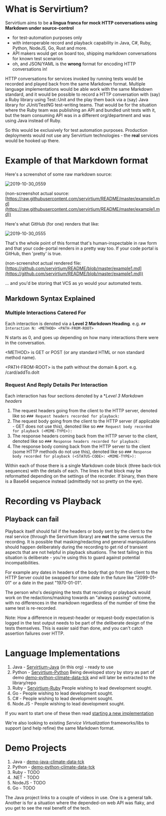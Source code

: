 # What is Servirtium?

Servirtium aims to be **a lingua franca for mock HTTP conversations using Markdown under source-control** 

* for test-automation purposes only
* with interoperable record and playback capability in Java, C#, Ruby, Python, NodeJS, Go, Rust and more.
* API makers would get on board too, shipping markdown conversations for known test scenarios
* oh, and JSON/YAML is the **wrong** format for encoding HTTP conversations in!

HTTP conversations for services invoked by running tests 
would be recorded and played back from the same Markdown format. Multiple language implementations would be able work with the same Markdown 
standard, and it would be possible to record a HTTP conversation with (say) a Ruby library using Test::Unit and the play them back via a 
(say) Java library for JUnit/TestNG test-writing teams. That would be for the situation where the Ruby team was publishing an API and 
bundled unit tests with it, but the team consuming API was in a different org/department and was using Java instead of Ruby.

So this would be exclusively for test automation purposes. Production deployments would not use any Servirtium technologies - the **real** services would be hooked 
up there.

# Example of that Markdown format

Here's a screenshot of some raw markdown source:

![2019-10-30_0559](https://user-images.githubusercontent.com/82182/67832718-7092e380-fada-11e9-94a8-58dcc82810cb.png)

(non-screenshot actual source: [https://raw.githubusercontent.com/servirtium/README/master/example1.md](https://raw.githubusercontent.com/servirtium/README/master/example1.md))

Here's what GitHub (for one) renders that like:

![2019-10-30_0555](https://user-images.githubusercontent.com/82182/67832562-f2ced800-fad9-11e9-9bbf-8a366ad7c938.png)

That's the whole point of this format that's human-inspectable in raw form and that your code-portal renders in a pretty way too.
If your code portal is GitHub, then 'pretty' is true.  

(non-screenshot actual rendered file: [https://github.com/servirtium/README/blob/master/example1.md](https://github.com/servirtium/README/blob/master/example1.md))

... and you'd be storing that VCS as yo would your automated tests.

## Markdown Syntax Explained

### Multiple Interactions Catered For

Each interaction is denoted via a **Level 2 Markdown Heading**. e.g. `## Interaction N: <METHOD> <PATH-FROM-ROOT>`

N starts as 0, and goes up depending on how many interactions there were in the conversation.

&lt;METHOD> is GET or POST (or any standard HTML or non standard method name).
  
&lt;PATH-FROM-ROOT> is the path without the domain & port. e.g. /card/addTo.doIt  

### Request And Reply Details Per Interaction

Each interaction has four sections denoted by a **Level 3 Markdown headers*

1. The request headers going from the client to the HTTP server, denoted like so `### Request headers recorded for playback:`
2. The request body going from the client to the HTTP server (if applicable - GET does not use this), denoted like so `### Request body recorded for playback (<MIME-TYPE>):`
3. The response headers coming back from the HTTP server to the client, denoted like so `### Response headers recorded for playback:`
4. The response body coming back from the HTTP server to the client (some HTTP methods do not use this), denoted like so `### Response body recorded for playback (<STATUS-CODE>: <MIME-TYPE>):`

Within each of those there is a single Markdown code block (three back-tick sequences) with the details of each.  The lines in that 
block may be reformatted depending on the settings of the recorder. If binary, then there is a Base64 
sequence instead (admittedly not so pretty on the eye).

# Recording vs Playback

## Playback can fail

Playback itself should fail if the headers or body sent by the client to the real service (through the Servirtium library)
are **not** the same versus the recording. It is possible that masking/redacting and general manipulations should happen
deliberately during the recording to get rid of transient aspects that are not helpful in playback situations.  The test
failing in this situation is deliberate - you're using this to guard against potential incompatibilities. 

For example any dates in headers of the body that go from the client to the HTTP Server could be swapped for some date 
in the future like "2099-01-01" or a date in the past "1970-01-01". 

The person who's designing the tests 
that recording or playback would work on the redactions/masking towards an "always passing" outcome, with no differences 
in the markdown regardless of the number of time the same test is re-recorded. 

Note: How a difference in request-header or request-body expectation is 
logged in the test output needs to be part of the deliberate design of the tests themselves. This is easier said than 
done, and you can't catch assertion failures over HTTP.

# Language Implementations

1. Java - [Servirtium-Java](https://github.com/servirtium/servirtium-java) (in this org) - ready to use
2. Python - [Servirtium-Python](https://github.com/servirtium/servirtium-python) Being developed story by story as part of demo [demo-python-climate-data-tck](https://github.com/servirtium/demo-python-climate-data-tck) and will later be extracted to the library/repo
3. Ruby - [Servirtium-Ruby](https://github.com/servirtium/servirtium-ruby) People wishing to lead development sought.
4. Go - People wishing to lead development sought.
5. C# - People wishing to lead development sought.
6. Node.JS - People wishing to lead development sought.

If you want to start one of these then read [starting a new implementation](starting-a-new-implementation.md)

We're also looking to existing *Service Virtualization* frameworks/libs to support (and help refine) the same Markdown format.

# Demo Projects

1. Java - [demo-java-climate-data-tck](https://github.com/servirtium/demo-java-climate-data-tck)
2. Python - [demo-python-climate-data-tck](https://github.com/servirtium/demo-python-climate-data-tck)
3. Ruby - TODO
4. .NET - TODO
5. NodeJS - TODO
6. Go - TODO

The Java project links to a couple of videos in use.  One is a general talk. Another is for a situation where the 
depended-on web API was flaky, and you get to see the real benefit of the tech.